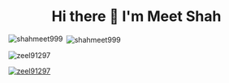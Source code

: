 <h1 align="center"> Hi there 👋 I'm Meet Shah </h1>

<!--
**shahmeet999/shahmeet999** is a ✨ _special_ ✨ repository because its `README.md` (this file) appears on your GitHub profile.

Here are some ideas to get you started:

- 🔭 I’m currently working on ...
- 🌱 I’m currently learning ...
- 👯 I’m looking to collaborate on ...
- 🤔 I’m looking for help with ...
- 💬 Ask me about ...
- 📫 How to reach me: ...
- 😄 Pronouns: ...
- ⚡ Fun fact: ...
-->
<p><img align="left" src="https://github-readme-stats.vercel.app/api/top-langs/?username=shahmeet999&layout=compact" alt="shahmeet999" /></p>

<p>&nbsp;<img align="center" src="https://github-readme-stats.vercel.app/api?username=shahmeet999&show_icons=true" alt="shahmeet999" /></p>

<p align="left"> <img src="https://komarev.com/ghpvc/?username=shahmeet999&label=Profile%20views&color=0e75b6&style=flat" alt="zeel91297" /> </p>

<p align="left"> <a href="https://github.com/ryo-ma/github-profile-trophy"><img src="https://github-profile-trophy.vercel.app/?username=shahmeet999" alt="zeel91297" /></a> </p>

